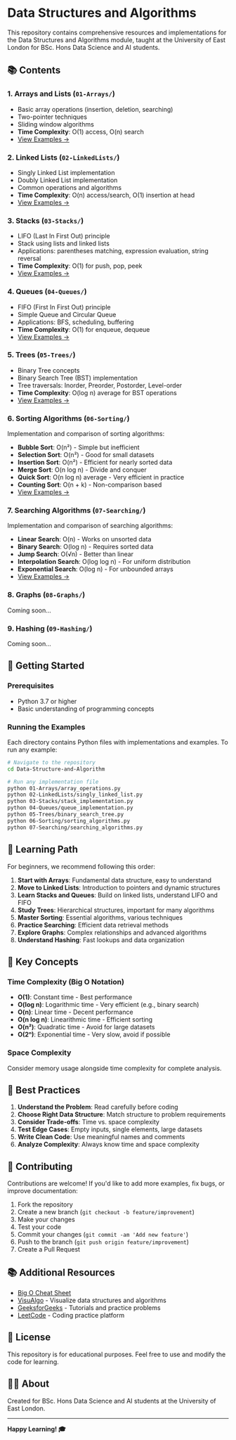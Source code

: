 # Data Structures and Algorithms

This repository contains comprehensive resources and implementations for the Data Structures and Algorithms module, taught at the University of East London for BSc. Hons Data Science and AI students.

## 📚 Contents

### 1. Arrays and Lists (`01-Arrays/`)
- Basic array operations (insertion, deletion, searching)
- Two-pointer techniques
- Sliding window algorithms
- **Time Complexity**: O(1) access, O(n) search
- [View Examples →](01-Arrays/)

### 2. Linked Lists (`02-LinkedLists/`)
- Singly Linked List implementation
- Doubly Linked List implementation
- Common operations and algorithms
- **Time Complexity**: O(n) access/search, O(1) insertion at head
- [View Examples →](02-LinkedLists/)

### 3. Stacks (`03-Stacks/`)
- LIFO (Last In First Out) principle
- Stack using lists and linked lists
- Applications: parentheses matching, expression evaluation, string reversal
- **Time Complexity**: O(1) for push, pop, peek
- [View Examples →](03-Stacks/)

### 4. Queues (`04-Queues/`)
- FIFO (First In First Out) principle
- Simple Queue and Circular Queue
- Applications: BFS, scheduling, buffering
- **Time Complexity**: O(1) for enqueue, dequeue
- [View Examples →](04-Queues/)

### 5. Trees (`05-Trees/`)
- Binary Tree concepts
- Binary Search Tree (BST) implementation
- Tree traversals: Inorder, Preorder, Postorder, Level-order
- **Time Complexity**: O(log n) average for BST operations
- [View Examples →](05-Trees/)

### 6. Sorting Algorithms (`06-Sorting/`)
Implementation and comparison of sorting algorithms:
- **Bubble Sort**: O(n²) - Simple but inefficient
- **Selection Sort**: O(n²) - Good for small datasets
- **Insertion Sort**: O(n²) - Efficient for nearly sorted data
- **Merge Sort**: O(n log n) - Divide and conquer
- **Quick Sort**: O(n log n) average - Very efficient in practice
- **Counting Sort**: O(n + k) - Non-comparison based
- [View Examples →](06-Sorting/)

### 7. Searching Algorithms (`07-Searching/`)
Implementation and comparison of searching algorithms:
- **Linear Search**: O(n) - Works on unsorted data
- **Binary Search**: O(log n) - Requires sorted data
- **Jump Search**: O(√n) - Better than linear
- **Interpolation Search**: O(log log n) - For uniform distribution
- **Exponential Search**: O(log n) - For unbounded arrays
- [View Examples →](07-Searching/)

### 8. Graphs (`08-Graphs/`)
Coming soon...

### 9. Hashing (`09-Hashing/`)
Coming soon...

## 🚀 Getting Started

### Prerequisites
- Python 3.7 or higher
- Basic understanding of programming concepts

### Running the Examples

Each directory contains Python files with implementations and examples. To run any example:

```bash
# Navigate to the repository
cd Data-Structure-and-Algorithm

# Run any implementation file
python 01-Arrays/array_operations.py
python 02-LinkedLists/singly_linked_list.py
python 03-Stacks/stack_implementation.py
python 04-Queues/queue_implementation.py
python 05-Trees/binary_search_tree.py
python 06-Sorting/sorting_algorithms.py
python 07-Searching/searching_algorithms.py
```

## 📖 Learning Path

For beginners, we recommend following this order:

1. **Start with Arrays**: Fundamental data structure, easy to understand
2. **Move to Linked Lists**: Introduction to pointers and dynamic structures
3. **Learn Stacks and Queues**: Build on linked lists, understand LIFO and FIFO
4. **Study Trees**: Hierarchical structures, important for many algorithms
5. **Master Sorting**: Essential algorithms, various techniques
6. **Practice Searching**: Efficient data retrieval methods
7. **Explore Graphs**: Complex relationships and advanced algorithms
8. **Understand Hashing**: Fast lookups and data organization

## 🎯 Key Concepts

### Time Complexity (Big O Notation)
- **O(1)**: Constant time - Best performance
- **O(log n)**: Logarithmic time - Very efficient (e.g., binary search)
- **O(n)**: Linear time - Decent performance
- **O(n log n)**: Linearithmic time - Efficient sorting
- **O(n²)**: Quadratic time - Avoid for large datasets
- **O(2ⁿ)**: Exponential time - Very slow, avoid if possible

### Space Complexity
Consider memory usage alongside time complexity for complete analysis.

## 📝 Best Practices

1. **Understand the Problem**: Read carefully before coding
2. **Choose Right Data Structure**: Match structure to problem requirements
3. **Consider Trade-offs**: Time vs. space complexity
4. **Test Edge Cases**: Empty inputs, single elements, large datasets
5. **Write Clean Code**: Use meaningful names and comments
6. **Analyze Complexity**: Always know time and space complexity

## 🤝 Contributing

Contributions are welcome! If you'd like to add more examples, fix bugs, or improve documentation:

1. Fork the repository
2. Create a new branch (`git checkout -b feature/improvement`)
3. Make your changes
4. Test your code
5. Commit your changes (`git commit -am 'Add new feature'`)
6. Push to the branch (`git push origin feature/improvement`)
7. Create a Pull Request

## 📚 Additional Resources

- [Big O Cheat Sheet](https://www.bigocheatsheet.com/)
- [VisuAlgo](https://visualgo.net/) - Visualize data structures and algorithms
- [GeeksforGeeks](https://www.geeksforgeeks.org/) - Tutorials and practice problems
- [LeetCode](https://leetcode.com/) - Coding practice platform

## 📄 License

This repository is for educational purposes. Feel free to use and modify the code for learning.

## 👨‍🎓 About

Created for BSc. Hons Data Science and AI students at the University of East London.

---

**Happy Learning! 🎓**
